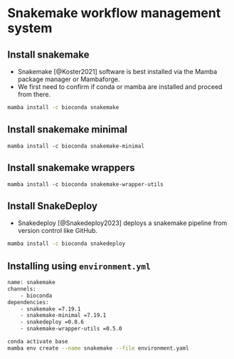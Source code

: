 # Snakemake workflow management system

## Install snakemake
- Snakemake [@Koster2021] software is best installed via the Mamba package manager or Mambaforge. 
- We first need to confirm if conda or mamba are installed and proceed from there.

```bash
mamba install -c bioconda snakemake
```

## Install snakemake minimal
```
mamba install -c bioconda snakemake-minimal
```

## Install snakemake wrappers
```
mamba install -c bioconda snakemake-wrapper-utils
```

## Install SnakeDeploy
- Snakedeploy [@Snakedeploy2023] deploys a snakemake pipeline from version control like GitHub.

```bash
mamba install -c bioconda snakedeploy
```

## Installing using `environment.yml`
```bash
name: snakemake
channels:
    - bioconda
dependencies:
    - snakemake =7.19.1
    - snakemake-minimal =7.19.1
    - snakedeploy =0.8.6
    - snakemake-wrapper-utils =0.5.0
```

```bash
conda activate base
mamba env create --name snakemake --file environment.yaml
```
